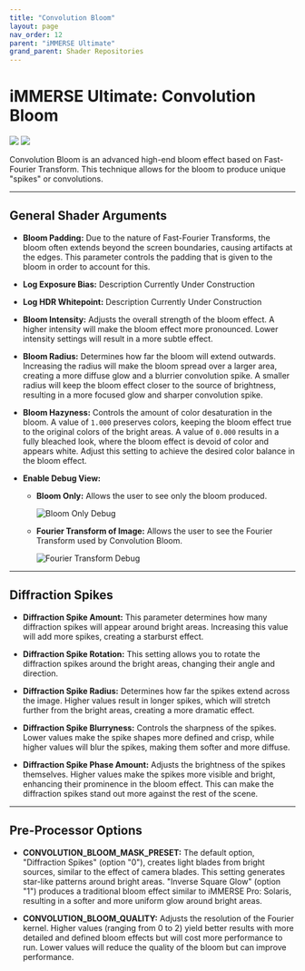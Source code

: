 ```yaml
---
title: "Convolution Bloom"
layout: page
nav_order: 12
parent: "iMMERSE Ultimate"
grand_parent: Shader Repositories
---
```

<!-- Calls the CSS for the script that runs the sliders on the page -->
<!-- Why this is required, I will never fucking know because I tried everything to possibly get it to work without needing it LMAO -->
<link rel="stylesheet" href="{{ '/assets/css/juxtapose.css' | relative_url }}">

# iMMERSE Ultimate: Convolution Bloom

<div class="juxtapose" data-mode="horizontal">
<img src="../images/convbloom_header_off.webp" data-label="Disabled">
<img src="../images/convbloom_header_on.webp" data-label="Enabled">
</div>

Convolution Bloom is an advanced high-end bloom effect based on Fast-Fourier Transform. This technique allows for the bloom to produce unique "spikes" or convolutions.

---

## General Shader Arguments

* **Bloom Padding:** Due to the nature of Fast-Fourier Transforms, the bloom often extends beyond the screen boundaries, causing artifacts at the edges. This parameter controls the padding that is given to the bloom in order to account for this.

* **Log Exposure Bias:** Description Currently Under Construction <!-- Figure out more to put here !-->

* **Log HDR Whitepoint:** Description Currently Under Construction  <!-- Figure out more to put here !-->

* **Bloom Intensity:** Adjusts the overall strength of the bloom effect. A higher intensity will make the bloom effect more pronounced. Lower intensity settings will result in a more subtle effect.

* **Bloom Radius:** Determines how far the bloom will extend outwards. Increasing the radius will make the bloom spread over a larger area, creating a more diffuse glow and a blurrier convolution spike. A smaller radius will keep the bloom effect closer to the source of brightness, resulting in a more focused glow and sharper convolution spike.

* **Bloom Hazyness:** Controls the amount of color desaturation in the bloom. A value of `1.000` preserves colors, keeping the bloom effect true to the original colors of the bright areas. A value of `0.000` results in a fully bleached look, where the bloom effect is devoid of color and appears white. Adjust this setting to achieve the desired color balance in the bloom effect.

* **Enable Debug View:**
    * **Bloom Only:** Allows the user to see only the bloom produced.
        
        ![Bloom Only Debug](../images/convbloom_bo_debug.webp)

    * **Fourier Transform of Image:** Allows the user to see the Fourier Transform used by Convolution Bloom.
        
        ![Fourier Transform Debug](../images/convbloom_fft_debug.webp)

---


## Diffraction Spikes

* **Diffraction Spike Amount:** This parameter determines how many diffraction spikes will appear around bright areas. Increasing this value will add more spikes, creating a starburst effect.

* **Diffraction Spike Rotation:** This setting allows you to rotate the diffraction spikes around the bright areas, changing their angle and direction.

* **Diffraction Spike Radius:** Determines how far the spikes extend across the image. Higher values result in longer spikes, which will stretch further from the bright areas, creating a more dramatic effect.

* **Diffraction Spike Blurryness:** Controls the sharpness of the spikes. Lower values make the spike shapes more defined and crisp, while higher values will blur the spikes, making them softer and more diffuse.

* **Diffraction Spike Phase Amount:** Adjusts the brightness of the spikes themselves. Higher values make the spikes more visible and bright, enhancing their prominence in the bloom effect. This can make the diffraction spikes stand out more against the rest of the scene.

---

## Pre-Processor Options

* **CONVOLUTION_BLOOM_MASK_PRESET:** The default option, "Diffraction Spikes" (option "0"), creates light blades from bright sources, similar to the effect of camera blades. This setting generates star-like patterns around bright areas. "Inverse Square Glow" (option "1") produces a traditional bloom effect similar to iMMERSE Pro: Solaris, resulting in a softer and more uniform glow around bright areas.

* **CONVOLUTION_BLOOM_QUALITY:** Adjusts the resolution of the Fourier kernel. Higher values (ranging from 0 to 2) yield better results with more detailed and defined bloom effects but will cost more performance to run. Lower values will reduce the quality of the bloom but can improve performance.


<!-- Ending script that runs the sliders on the page -->
<script src="{{ '/assets/js/juxtapose.js' | relative_url }}"></script>
<script>
  document.addEventListener('DOMContentLoaded', function () {
    Juxtapose.make();
  });
</script>